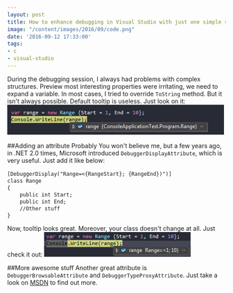 ```yaml
---
layout: post
title: How to enhance debugging in Visual Studio with just one simple step
image: "/content/images/2016/09/code.png"
date: '2016-09-12 17:33:00'
tags:
- c
- visual-studio
---
```


During the debugging session, I always had problems with complex structures. Preview most interesting properties were irritating, we need to expand a variable.
In most cases, I tried to override `ToString` method. But it isn't always possible.
Default tooltip is useless. Just look on it:
![](/content/images/2016/09/rangeWithoutAttribute.png)

##Adding an attribute
Probably You won't believe me, but a few years ago, in .NET 2.0 times, Microsoft introduced `DebuggerDisplayAttribute`, which is very useful. Just add it like below:
```
[DebuggerDisplay("Range=<{RangeStart}; {RangeEnd})")]
class Range
{
    public int Start;
    public int End;
    //Other stuff
}
```

Now, tooltip looks great. Moreover, your class doesn't change at all. Just check it out:
![](/content/images/2016/09/rangeWithAttribute.png)


##More awesome stuff
Another great attribute is `DebuggerBrowsableAttribute` and `DebuggerTypeProxyAttribute`. Just take a look on [MSDN](https://msdn.microsoft.com/en-us/library/ms228992%28v=vs.110%29.aspx?f=255&MSPPError=-2147217396) to find out more.
